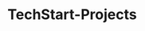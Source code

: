 # TechStart-Projects
<script src='//vizor.io/static/scripts/vizor-360-embed.js' data-vizorurl='//vizor.io/embed/quinault97/esd-113'></script>
<script src='//vizor.io/static/scripts/vizor-360-embed.js' data-vizorurl='//vizor.io/embed/quinault97/attempt-2'></script>
